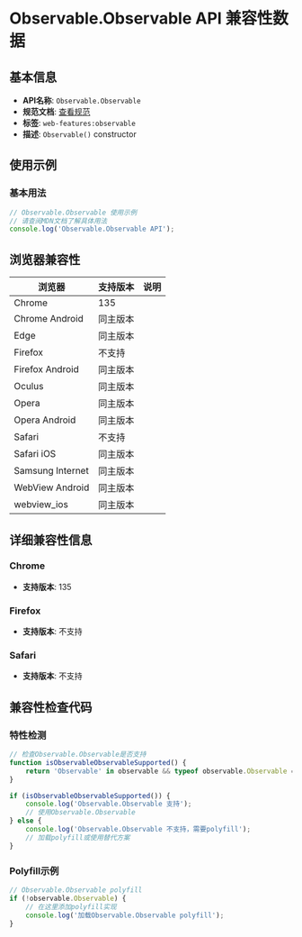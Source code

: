 # Observable.Observable API 兼容性数据

## 基本信息

- **API名称**: `Observable.Observable`
- **规范文档**: [查看规范](https://wicg.github.io/observable/#dom-observable-observable)
- **标签**: `web-features:observable`
- **描述**: `Observable()` constructor

## 使用示例

### 基本用法

```javascript
// Observable.Observable 使用示例
// 请查阅MDN文档了解具体用法
console.log('Observable.Observable API');
```

## 浏览器兼容性

| 浏览器 | 支持版本 | 说明 |
|--------|----------|------|
| Chrome | 135 |  |
| Chrome Android | 同主版本 |  |
| Edge | 同主版本 |  |
| Firefox | 不支持 |  |
| Firefox Android | 同主版本 |  |
| Oculus | 同主版本 |  |
| Opera | 同主版本 |  |
| Opera Android | 同主版本 |  |
| Safari | 不支持 |  |
| Safari iOS | 同主版本 |  |
| Samsung Internet | 同主版本 |  |
| WebView Android | 同主版本 |  |
| webview_ios | 同主版本 |  |

## 详细兼容性信息

### Chrome

- **支持版本**: 135

### Firefox

- **支持版本**: 不支持

### Safari

- **支持版本**: 不支持

## 兼容性检查代码

### 特性检测

```javascript
// 检查Observable.Observable是否支持
function isObservableObservableSupported() {
    return 'Observable' in observable && typeof observable.Observable === 'function';
}

if (isObservableObservableSupported()) {
    console.log('Observable.Observable 支持');
    // 使用Observable.Observable
} else {
    console.log('Observable.Observable 不支持，需要polyfill');
    // 加载polyfill或使用替代方案
}
```

### Polyfill示例

```javascript
// Observable.Observable polyfill
if (!observable.Observable) {
    // 在这里添加polyfill实现
    console.log('加载Observable.Observable polyfill');
}
```

